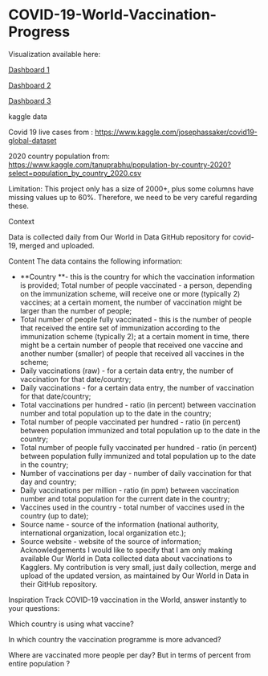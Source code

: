# COVID-19-World-Vaccination-Progress

Visualization available here:

[Dashboard 1](https://public.tableau.com/profile/fengshou.liang#!/vizhome/Covidvaccinationprogress/Dashboard1)

[Dashboard 2](https://public.tableau.com/profile/fengshou.liang#!/vizhome/Covidvaccinationprogress/Dashboard2)

[Dashboard 3](https://public.tableau.com/profile/fengshou.liang#!/vizhome/Covidvaccinationprogress/Dashboard3)

kaggle data

Covid 19 live cases from : https://www.kaggle.com/josephassaker/covid19-global-dataset

2020 country population from: https://www.kaggle.com/tanuprabhu/population-by-country-2020?select=population_by_country_2020.csv


Limitation:
This project only has a size of 2000+, plus some columns have missing values up to 60%. Therefore, we need to be very careful regarding these. 

Context

Data is collected daily from Our World in Data GitHub repository for covid-19, merged and uploaded.

Content
The data contains the following information:

- **Country **- this is the country for which the vaccination information is provided;
Total number of people vaccinated - a person, depending on the immunization scheme, will receive one or more (typically 2) vaccines; at a certain moment, the number of vaccination might be larger than the number of people;
- Total number of people fully vaccinated - this is the number of people that received the entire set of immunization according to the immunization scheme (typically 2); at a certain moment in time, there might be a certain number of people that received one vaccine and another number (smaller) of people that received all vaccines in the scheme;
- Daily vaccinations (raw) - for a certain data entry, the number of vaccination for that date/country;
- Daily vaccinations - for a certain data entry, the number of vaccination for that date/country;
- Total vaccinations per hundred - ratio (in percent) between vaccination number and total population up to the date in the country;
- Total number of people vaccinated per hundred - ratio (in percent) between population immunized and total population up to the date in the country;
- Total number of people fully vaccinated per hundred - ratio (in percent) between population fully immunized and total population up to the date in the country;
- Number of vaccinations per day - number of daily vaccination for that day and country;
- Daily vaccinations per million - ratio (in ppm) between vaccination number and total population for the current date in the country;
- Vaccines used in the country - total number of vaccines used in the country (up to date);
- Source name - source of the information (national authority, international organization, local organization etc.);
- Source website - website of the source of information;
Acknowledgements
I would like to specify that I am only making available Our World in Data collected data about vaccinations to Kagglers. My contribution is very small, just daily collection, merge and upload of the updated version, as maintained by Our World in Data in their GitHub repository.

Inspiration
Track COVID-19 vaccination in the World, answer instantly to your questions:

Which country is using what vaccine?

In which country the vaccination programme is more advanced?

Where are vaccinated more people per day? But in terms of percent from entire population ?
